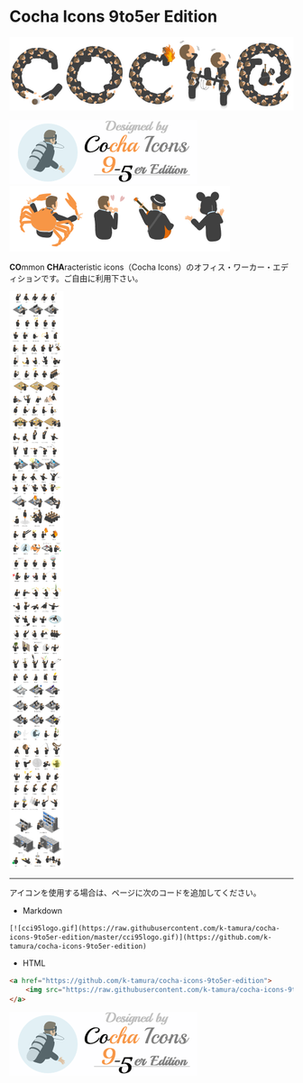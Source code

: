 # Cocha Icons 9to5er Edition

![title](https://raw.githubusercontent.com/k-tamura/cocha-icons-9to5er-edition/master/title.png)

![movie](https://raw.githubusercontent.com/k-tamura/cocha-icons-9to5er-edition/master/cci95logo.gif)![movie](https://raw.githubusercontent.com/k-tamura/cocha-icons-9to5er-edition/master/sample2.png)

**CO**mmon **CHA**racteristic icons（Cocha Icons）のオフィス・ワーカー・エディションです。ご自由に利用下さい。

![all](https://raw.githubusercontent.com/k-tamura/cocha-icons-9to5er-edition/master/all.png)

----

アイコンを使用する場合は、ページに次のコードを追加してください。

 - Markdown
```
[![cci95logo.gif](https://raw.githubusercontent.com/k-tamura/cocha-icons-9to5er-edition/master/cci95logo.gif)](https://github.com/k-tamura/cocha-icons-9to5er-edition)
```

 - HTML
```html
<a href="https://github.com/k-tamura/cocha-icons-9to5er-edition">
    <img src="https://raw.githubusercontent.com/k-tamura/cocha-icons-9to5er-edition/master/cci95logo.gif" alt="cci95logo.gif" style="max-width:100%;">
</a>
```

[![cci95logo.gif](https://raw.githubusercontent.com/k-tamura/cocha-icons-9to5er-edition/master/cci95logo.gif)](https://github.com/k-tamura/cocha-icons-9to5er-edition)
